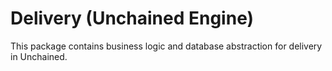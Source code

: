 # Delivery (Unchained Engine)

This package contains business logic and database abstraction for delivery in Unchained.
